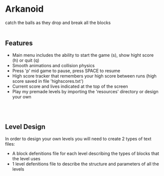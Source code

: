 # Arkanoid
catch the balls as they drop and break all the blocks
<br>
<br>

## Features
- Main menu includes the ability to start the game (s), show hight score (h) or quit (q)
- Smooth animations and collision physics
- Press 'p' mid game to pause, press SPACE to resume
- High score tracker that remembers your high score between runs (high score saved in file 'highscores.txt')
- Current score and lives indicated at the top of the screen
- Play my premade levels by importing the 'resources' directory or design your own
<br>
<br>


## Level Design
In order to design your own levels you will need to create 2 types of text files:
- A block defenitions file for each level describing the types of blocks that the level uses
- 1 level defenitions file to describe the structure and parameters of all the levels

